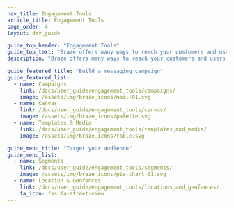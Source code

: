 ```yaml
---
nav_title: Engagement Tools
article_title: Engagement Tools
page_order: 4
layout: dev_guide

guide_top_header: "Engagement Tools"
guide_top_text: "Braze offers many ways to reach your customers and users with our campaign and Canvas tools. You can also optimize for consistency (and upload images and other content) using our Templates & Media tools. From there, you can create Segments and Geofences to target your audience by location or other attributes. <br> <br> If you're looking for the channels you can send using Braze Canvases and campaigns, check out our <a href='/docs/user_guide/message_building_by_channel/'>Message Building by Channel</a> section."
description: "Braze offers many ways to reach your customers and users with our campaigns, Canvas, and segmentation tools. You can also optimize for consistency using our Templates & Media tools."

guide_featured_title: "Build a messaging campaign"
guide_featured_list:
  - name: Campaigns
    link: /docs/user_guide/engagement_tools/campaigns/
    image: /assets/img/braze_icons/mail-01.svg
  - name: Canvas
    link: /docs/user_guide/engagement_tools/canvas/
    image: /assets/img/braze_icons/palette.svg
  - name: Templates & Media
    link: /docs/user_guide/engagement_tools/templates_and_media/
    image: /assets/img/braze_icons/table.svg

guide_menu_title: "Target your audience"
guide_menu_list:
  - name: Segments
    link: /docs/user_guide/engagement_tools/segments/
    image: /assets/img/braze_icons/pie-chart-01.svg
  - name: Location & Geofences
    link: /docs/user_guide/engagement_tools/locations_and_geofences/
    fa_icon: fas fa-street-view
---
```

